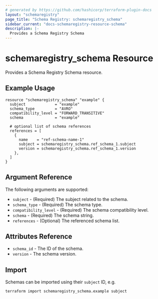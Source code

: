 ```yaml
---
# generated by https://github.com/hashicorp/terraform-plugin-docs
layout: "schemaregistry"
page_title: "Schema Registry: schemaregistry_schema"
sidebar_current: "docs-schemaregistry-resource-schema"
description: |-
  Provides a Schema Registry Schema
---
```

# schemaregistry_schema Resource

Provides a Schema Registry Schema resource.

## Example Usage

```hcl
resource "schemaregistry_schema" "example" {
  subject             = "example"
  schema_type         = "AVRO"
  compatibility_level = "FORWARD_TRANSITIVE"
  schema              = "example"

  # optional list of schema references
  references = [
    {
      name    = "ref-schema-name-1"
      subject = schemaregistry_schema.ref_schema_1.subject
      version = schemaregistry_schema.ref_schema_1.version
    },
  ]
}
```

## Argument Reference

The following arguments are supported:

* `subject` - (Required) The subject related to the schema.
* `schema_type` - (Required) The schema type.
* `compatibility_level` - (Required) The schema compatibility level.
* `schema` - (Required) The schema string.
* `references` - (Optional) The referenced schema list.

## Attributes Reference

* `schema_id` - The ID of the schema.
* `version` - The schema version.

## Import

Schemas can be imported using their `subject` ID, e.g.

```sh
terraform import schemaregistry_schema.example subject
```
